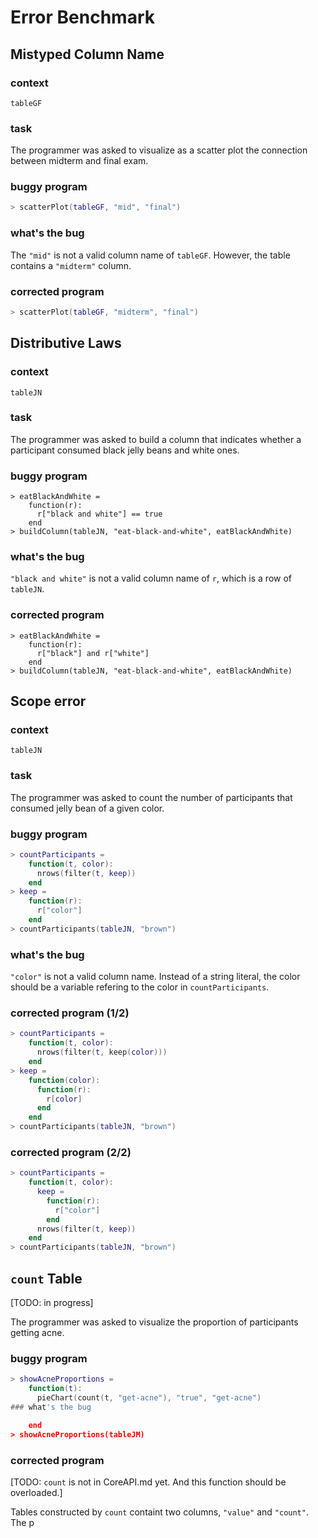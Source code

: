 # Error Benchmark

## Mistyped Column Name

### context

`tableGF`

### task

The programmer was asked to visualize as a scatter plot the connection between midterm 
and final exam.

### buggy program

```lua
> scatterPlot(tableGF, "mid", "final")
```

### what's the bug

The `"mid"` is not a valid column name of `tableGF`. However, the table 
contains a `"midterm"` column.

### corrected program

```lua
> scatterPlot(tableGF, "midterm", "final")
```

## Distributive Laws

### context

`tableJN`

### task

The programmer was asked to build a column that indicates whether a participant consumed
black jelly beans and white ones.

### buggy program

```
> eatBlackAndWhite =
    function(r):
      r["black and white"] == true
    end
> buildColumn(tableJN, "eat-black-and-white", eatBlackAndWhite)
```

### what's the bug

`"black and white"` is not a valid column name of `r`, which is a row of `tableJN`.

### corrected program

```
> eatBlackAndWhite =
    function(r):
      r["black"] and r["white"]
    end
> buildColumn(tableJN, "eat-black-and-white", eatBlackAndWhite)
```

## Scope error

### context

`tableJN`

### task

The programmer was asked to count the number of participants that consumed jelly bean of a given color.

### buggy program

```lua
> countParticipants =
    function(t, color):
      nrows(filter(t, keep))
    end
> keep =
    function(r):
      r["color"]
    end
> countParticipants(tableJN, "brown")
```

### what's the bug

`"color"` is not a valid column name. Instead of a string literal, the color should be a variable refering to the color in `countParticipants`.

### corrected program (1/2)

```lua
> countParticipants =
    function(t, color):
      nrows(filter(t, keep(color)))
    end
> keep =
    function(color):
      function(r):
        r[color]
      end
    end
> countParticipants(tableJN, "brown")
```

### corrected program (2/2)

```lua
> countParticipants =
    function(t, color):
      keep =
        function(r):
          r["color"]
        end
      nrows(filter(t, keep))
    end
> countParticipants(tableJN, "brown")
```

## `count` Table

[TODO: in progress]

The programmer was asked to visualize the proportion of participants getting acne.


### buggy program
```lua
> showAcneProportions =
    function(t):
      pieChart(count(t, "get-acne"), "true", "get-acne")
### what's the bug

    end
> showAcneProportions(tableJM)
```


### corrected program
[TODO: `count` is not in CoreAPI.md yet. And this function should be overloaded.]

Tables constructed by `count` containt two columns, `"value"` and `"count"`. The p

